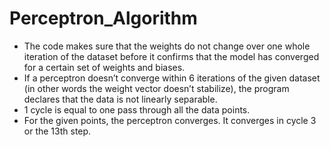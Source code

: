 # Perceptron_Algorithm
- The code makes sure that the weights do not change over one whole
iteration of the dataset before it confirms that the model has converged
for a certain set of weights and biases.
- If a perceptron doesn’t converge within 6 iterations of the given dataset
(in other words the weight vector doesn’t stabilize), the program declares
that the data is not linearly separable.
- 1 cycle is equal to one pass through all the data points.
- For the given points, the perceptron converges. It converges in cycle 3
or the 13th step.
